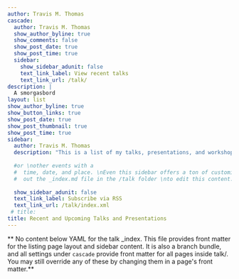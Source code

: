 ```yaml
---
author: Travis M. Thomas
cascade:
  author: Travis M. Thomas
  show_author_byline: true
  show_comments: false
  show_post_date: true
  show_post_time: true
  sidebar:
    show_sidebar_adunit: false
    text_link_label: View recent talks
    text_link_url: /talk/
description: |
  A smorgasbord 
layout: list
show_author_byline: true
show_button_links: true
show_post_date: true
show_post_thumbnail: true
show_post_time: true
sidebar:
  author: Travis M. Thomas
  description: "This is a list of my talks, presentations, and workshops." 
  
  #or \nother events with a
  #  time, date, and place. \nEven this sidebar offers a ton of customizations.\n\nCheck
  #  out the _index.md file in the /talk folder \nto edit this content. \n"
  
  show_sidebar_adunit: false
  text_link_label: Subscribe via RSS
  text_link_url: /talk/index.xml
 # title: 
title: Recent and Upcoming Talks and Presentations
---
```


** No content below YAML for the talk _index. This file provides front matter for the listing page layout and sidebar content. It is also a branch bundle, and all settings under `cascade` provide front matter for all pages inside talk/. You may still override any of these by changing them in a page's front matter.**

